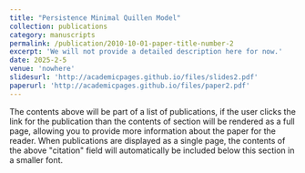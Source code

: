 ```yaml
---
title: "Persistence Minimal Quillen Model"
collection: publications
category: manuscripts
permalink: /publication/2010-10-01-paper-title-number-2
excerpt: 'We will not provide a detailed description here for now.'
date: 2025-2-5
venue: 'nowhere'
slidesurl: 'http://academicpages.github.io/files/slides2.pdf'
paperurl: 'http://academicpages.github.io/files/paper2.pdf'
---
```


The contents above will be part of a list of publications, if the user clicks the link for the publication than the contents of section will be rendered as a full page, allowing you to provide more information about the paper for the reader. When publications are displayed as a single page, the contents of the above "citation" field will automatically be included below this section in a smaller font.
